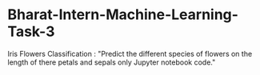 # Bharat-Intern-Machine-Learning-Task-3
Iris Flowers Classification :  "Predict the different species of flowers on the length of there petals and sepals only Jupyter notebook code."
